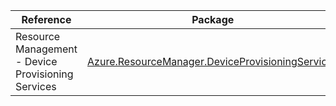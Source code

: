 | Reference | Package | Source |
|---|---|---|
|Resource Management - Device Provisioning Services|[Azure.ResourceManager.DeviceProvisioningServices](https://www.nuget.org/packages/Azure.ResourceManager.DeviceProvisioningServices)|[Github](https://github.com/Azure/azure-sdk-for-net/blob/main/sdk/deviceprovisioningservices/Azure.ResourceManager.DeviceProvisioningServices)|
